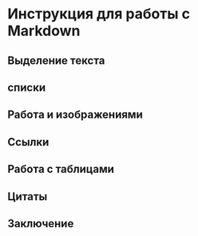 # Инструкция для работы с Markdown

## Выделение текста

## списки

## Работа и изображениями

## Ссылки

## Работа с таблицами

## Цитаты

## Заключение
